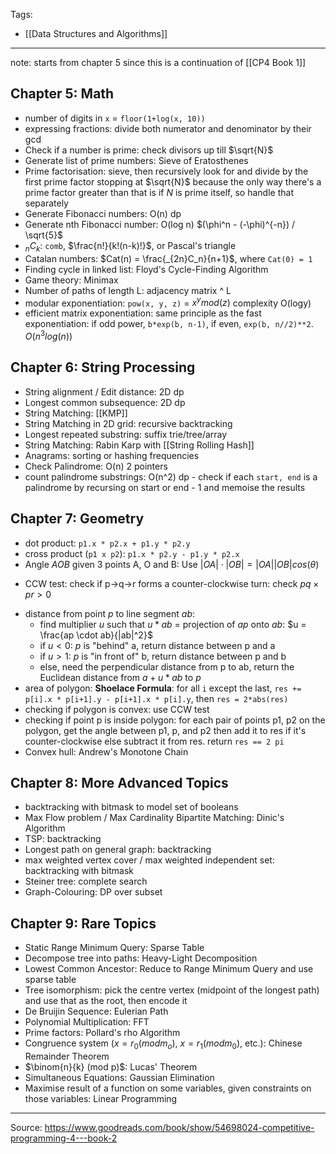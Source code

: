Tags:
- [[Data Structures and Algorithms]]
---
note: starts from chapter 5 since this is a continuation of [[CP4 Book 1]]
## Chapter 5: Math
- number of digits in `x` = `floor(1+log(x, 10))`
- expressing fractions: divide both numerator and denominator by their gcd
- Check if a number is prime: check divisors up till $\sqrt{N}$
- Generate list of prime numbers: Sieve of Eratosthenes
- Prime factorisation: sieve, then recursively look for and divide by the first prime factor stopping at $\sqrt{N}$ because the only way there's a prime factor greater than that is if $N$ is prime itself, so handle that separately
- Generate Fibonacci numbers: O(n) dp
- Generate nth Fibonacci number: O(log n) $(\phi^n - (-\phi)^{-n}) / \sqrt{5}$
- $_nC_k$: `comb`, $\frac{n!}{k!(n-k)!}$, or Pascal's triangle
- Catalan numbers: $Cat(n) = \frac{_{2n}C_n}{n+1}$, where `Cat(0) = 1`
- Finding cycle in linked list: Floyd's Cycle-Finding Algorithm
- Game theory: Minimax
- Number of paths of length L: adjacency matrix ^ L
- modular exponentiation: `pow(x, y, z)` = $x^y mod(z)$ complexity O(logy)
- efficient matrix exponentiation: same principle as the fast exponentiation: if odd power, `b*exp(b, n-1)`, if even, `exp(b, n//2)**2`. $O(n^3log(n))$

## Chapter 6: String Processing
- String alignment / Edit distance: 2D dp
- Longest common subsequence: 2D dp
- String Matching: [[KMP]]
- String Matching in 2D grid: recursive backtracking
- Longest repeated substring: suffix trie/tree/array
- String Matching: Rabin Karp with [[String Rolling Hash]]
- Anagrams: sorting or hashing frequencies
- Check Palindrome: O(n) 2 pointers
- count palindrome substrings: O(n^2) dp - check if each `start, end` is a palindrome by recursing on start or end - 1 and memoise the results

## Chapter 7: Geometry
- dot product: `p1.x * p2.x + p1.y * p2.y` 
- cross product (`p1 x p2`): `p1.x * p2.y - p1.y * p2.x`
- Angle $AOB$ given 3 points A, O and B: Use $|OA| \cdot |OB| = |OA||OB|cos(\theta)$
* CCW test: check if p->q->r forms a counter-clockwise turn: check $pq \times pr > 0$
- distance from point $p$ to line segment $ab$: 
    - find multiplier $u$ such that $u*ab$ = projection of $ap$ onto $ab$: $u = \frac{ap \cdot ab}{|ab|^2}$
    - if $u < 0$: $p$ is "behind" a, return distance between p and a
    - if $u > 1$: $p$ is "in front of" b, return distance between p and b
    - else, need the perpendicular distance from p to ab, return the Euclidean distance from $a + u*ab$ to $p$
- area of polygon: **Shoelace Formula**: for all `i` except the last, `res += p[i].x * p[i+1].y - p[i+1].x * p[i].y`, then `res = 2*abs(res)`
- checking if polygon is convex: use CCW test
- checking if point p is inside polygon: for each pair of points p1, p2 on the polygon, get the angle between p1, p, and p2 then add it to res if it's counter-clockwise else subtract it from res. return `res == 2 pi`
- Convex hull: Andrew's Monotone Chain

## Chapter 8: More Advanced Topics
- backtracking with bitmask to model set of booleans
- Max Flow problem / Max Cardinality Bipartite Matching: Dinic's Algorithm
- TSP: backtracking
- Longest path on general graph: backtracking
- max weighted vertex cover / max weighted independent set: backtracking with bitmask
- Steiner tree: complete search
- Graph-Colouring: DP over subset

## Chapter 9: Rare Topics
- Static Range Minimum Query: Sparse Table
- Decompose tree into paths: Heavy-Light Decomposition
- Lowest Common Ancestor: Reduce to Range Minimum Query and use sparse table
- Tree isomorphism: pick the centre vertex (midpoint of the longest path) and use that as the root, then encode it
- De Bruijin Sequence: Eulerian Path
- Polynomial Multiplication: FFT
- Prime factors: Pollard's rho Algorithm
- Congruence system ($x = r_0 (mod m_o)$, $x = r_1 (mod m_0)$, etc.): Chinese Remainder Theorem
- $\binom{n}{k} (mod p)$: Lucas' Theorem
- Simultaneous Equations: Gaussian Elimination
- Maximise result of a function on some variables, given constraints on those variables: Linear Programming 

---
Source: https://www.goodreads.com/book/show/54698024-competitive-programming-4---book-2

